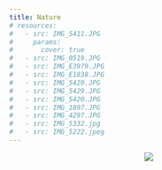 ```yaml
---
title: Nature
# resources:
#   - src: IMG_5411.JPG
#     params:
#       cover: true
#   - src: IMG_0519.JPG
#   - src: IMG_E3979.JPG
#   - src: IMG_E1838.JPG
#   - src: IMG_5420.JPG
#   - src: IMG_5429.JPG
#   - src: IMG_5420.JPG
#   - src: IMG_1897.JPG
#   - src: IMG_4297.JPG
#   - src: IMG_5332.jpg
#   - src: IMG_5222.jpeg
---
```

<p align="center">
  <img src="https://pub-06fe3c30e1c345e48d830ccdbe5c51d7.r2.dev/IMG_E8386.JPG" style="max-width: 100%; height: auto;">
</p>
